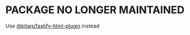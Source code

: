 # PACKAGE NO LONGER MAINTAINED

Use [@kitajs/fastify-html-plugin](https://github.com/kitajs/fastify-html-plugin) instead
